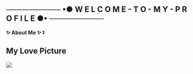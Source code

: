 ## ────────── •● W E L C O M E - T O - M Y - P R O F I L E ●• ──────────

**✨ About Me ✨**  ⏬


## My Love Picture
![](https://cdn.discordapp.com/attachments/831877886680104971/905424865190899723/Konachan.com_-_323955_sample.jpg)
